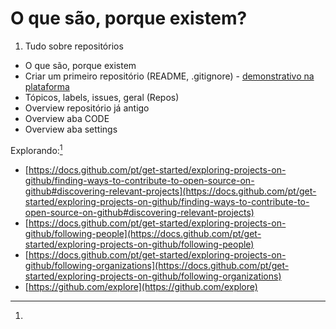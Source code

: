 # O que são, porque existem?

1. Tudo sobre repositórios

* O que são, porque existem
* Criar um primeiro repositório (README, .gitignore) - [demonstrativo na plataforma](https://docs.github.com/pt/repositories/creating-and-managing-repositories/quickstart-for-repositories)
* Tópicos, labels, issues, geral (Repos)
* Overview repositório já antigo
* Overview aba CODE
* Overview aba settings



Explorando:[^1]

* [https://docs.github.com/pt/get-started/exploring-projects-on-github/finding-ways-to-contribute-to-open-source-on-github#discovering-relevant-projects](https://docs.github.com/pt/get-started/exploring-projects-on-github/finding-ways-to-contribute-to-open-source-on-github#discovering-relevant-projects)
* [https://docs.github.com/pt/get-started/exploring-projects-on-github/following-people](https://docs.github.com/pt/get-started/exploring-projects-on-github/following-people)
* [https://docs.github.com/pt/get-started/exploring-projects-on-github/following-organizations](https://docs.github.com/pt/get-started/exploring-projects-on-github/following-organizations)
* [https://github.com/explore](https://github.com/explore)

[^1]: 
